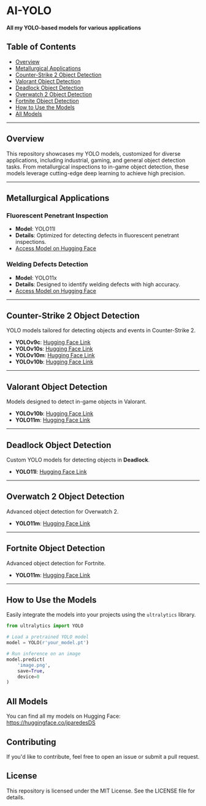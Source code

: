 # AI-YOLO  
**All my YOLO-based models for various applications**  

## Table of Contents  
- [Overview](#overview)  
- [Metallurgical Applications](#metallurgical-applications)  
- [Counter-Strike 2 Object Detection](#counter-strike-2-object-detection)  
- [Valorant Object Detection](#valorant-object-detection)  
- [Deadlock Object Detection](#deadlock-object-detection)  
- [Overwatch 2 Object Detection](#overwatch-2-object-detection)
- [Fortnite Object Detection](#fortnite-object-detection) 
- [How to Use the Models](#how-to-use-the-models)  
- [All Models](#all-models)  

---

## Overview  
This repository showcases my YOLO models, customized for diverse applications, including industrial, gaming, and general object detection tasks. From metallurgical inspections to in-game object detection, these models leverage cutting-edge deep learning to achieve high precision.  

---

## Metallurgical Applications  
### Fluorescent Penetrant Inspection  
- **Model**: YOLO11l  
- **Details**: Optimized for detecting defects in fluorescent penetrant inspections.  
- [Access Model on Hugging Face](https://huggingface.co/jparedesDS/fluorescent-penetrant-inspection)  

### Welding Defects Detection  
- **Model**: YOLO11x  
- **Details**: Designed to identify welding defects with high accuracy.  
- [Access Model on Hugging Face](https://huggingface.co/jparedesDS/welding-defects-detection)  

---

## Counter-Strike 2 Object Detection  
YOLO models tailored for detecting objects and events in Counter-Strike 2.  

- **YOLOv9c**: [Hugging Face Link](https://huggingface.co/jparedesDS/cs2-yolov9c)  
- **YOLOv10s**: [Hugging Face Link](https://huggingface.co/jparedesDS/cs2-yolov10s)  
- **YOLOv10m**: [Hugging Face Link](https://huggingface.co/jparedesDS/cs2-yolov10m)  
- **YOLOv10b**: [Hugging Face Link](https://huggingface.co/jparedesDS/cs2-yolov10b)  

---

## Valorant Object Detection  
Models designed to detect in-game objects in Valorant.  

- **YOLOv10b**: [Hugging Face Link](https://huggingface.co/jparedesDS/valorant-yolov10b)  
- **YOLO11m**: [Hugging Face Link](https://huggingface.co/jparedesDS/valorant-yolo11m)  

---

## Deadlock Object Detection  
Custom YOLO models for detecting objects in **Deadlock**.  

- **YOLO11l**: [Hugging Face Link](https://huggingface.co/jparedesDS/deadlock-yolo11l)  

---

## Overwatch 2 Object Detection  
Advanced object detection for Overwatch 2.  

- **YOLO11m**: [Hugging Face Link](https://huggingface.co/jparedesDS/ow2-yolo11m)  

---

## Fortnite Object Detection  
Advanced object detection for Fortnite.  

- **YOLO11m**: [Hugging Face Link](https://huggingface.co/jparedesDS/fortnite-yolo11m)

---

## How to Use the Models  
Easily integrate the models into your projects using the `ultralytics` library.  

```python  
from ultralytics import YOLO  

# Load a pretrained YOLO model  
model = YOLO(r'your_model.pt')  

# Run inference on an image  
model.predict(  
    'image.png',  
    save=True,  
    device=0  
)  
```

## All Models
You can find all my models on Hugging Face:
https://huggingface.co/jparedesDS

## Contributing
If you'd like to contribute, feel free to open an issue or submit a pull request.

## License
This repository is licensed under the MIT License. See the LICENSE file for details.
